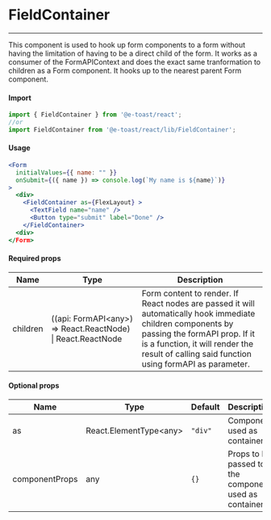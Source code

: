 # FieldContainer

<hr>

This component is used to hook up form components to a form without having the limitation of having to be a direct child of the form. It works as a consumer of the FormAPIContext and does the exact same tranformation to children as a Form component. It hooks up to the nearest parent Form component.

#### Import

```js
import { FieldContainer } from '@e-toast/react';
//or
import FieldContainer from '@e-toast/react/lib/FieldContainer';
```

#### Usage

```jsx
<Form
  initialValues={{ name: "" }}
  onSubmit={({ name }) => console.log(`My name is ${name}`)}
>
  <div>
    <FieldContainer as={FlexLayout} >
      <TextField name="name" />
      <Button type="submit" label="Done" />
    </FieldContainer>
  <div>
</Form>
```

#### Required props

| Name       | Type   | Description                 |
| ---------- | ------ | --------------------------- |
| children   | ((api: FormAPI\<any\>) => React.ReactNode) \| React.ReactNode | Form content to render. If React nodes are passed it will automatically hook immediate children components by passing the formAPI prop. If it is a function, it will render the result of calling said function using formAPI as parameter. |

#### Optional props

| Name         | Type       | Default    | Description               |
| ------------ | ---------- | ---------- | ------------------------- |
| as             | React.ElementType\<any\> | `"div"` |  Component used as container. |
| componentProps | any                    | `{}`    | Props to be passed to the component used as container |